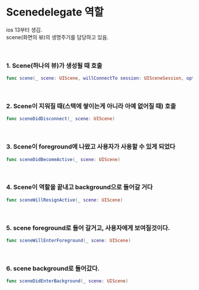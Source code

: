 # Scenedelegate 역할

ios 13부터 생김.  
scene(화면의 뷰)의 생명주기를 담당하고 있음.

<br>

### 1. Scene(하나의 뷰)가 생성될 때 호출
```swift
func scene(_ scene: UIScene, willConnectTo session: UISceneSession, options connectionOptions: UIScene.ConnectionOptions)
```

<br>

### 2. Scene이 지워질 때(스택에 쌓이는게 아니라 아예 없어질 때) 호출
```swift
func sceneDidDisconnect(_ scene: UIScene)
```

<br>

### 3. Scene이 foreground에 나왔고 사용자가 사용할 수 있게 되었다
```swift
func sceneDidBecomeActive(_ scene: UIScene)
```

<br>

### 4. Scene이 역할을 끝내고 background으로 들어갈 거다
```swift
func sceneWillResignActive(_ scene: UIScene)
```

<br>

### 5. scene foreground로 들어 갈거고, 사용자에게 보여질것이다.
```swift
func sceneWillEnterForeground(_ scene: UIScene)
```

<br>

### 6. scene background로 들어갔다.
```swift
func sceneDidEnterBackground(_ scene: UIScene)
```

<br>